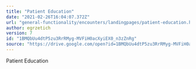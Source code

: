 ```yaml
---
title: "Patient Education"
date: "2021-02-26T16:04:07.372Z"
url: "general-functionality/encounters/landingpages/patient-education.html"
author: egrzetich
version: 7
id: "1BMQbUu4dtP5zu3RrRMyg-MVFiH0acXyiEX0_n3zZnRg"
source: "https://drive.google.com/open?id=1BMQbUu4dtP5zu3RrRMyg-MVFiH0acXyiEX0_n3zZnRg"
---
```

Patient Education

